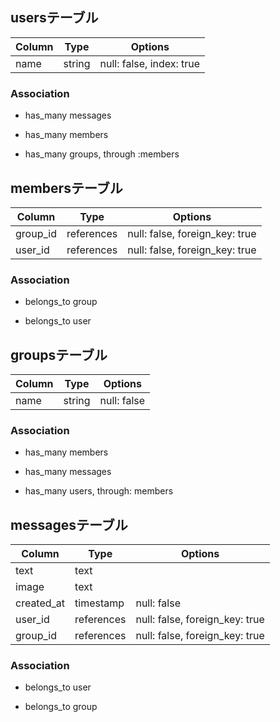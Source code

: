 
## usersテーブル

|Column|Type|Options|
|------|----|-------|
|name|string|null: false, index: true|


### Association

- has_many messages

- has_many members

- has_many groups, through :members



## membersテーブル
|Column|Type|Options|
|------|----|-------|
|group_id|references|null: false, foreign_key: true|
|user_id|references|null: false, foreign_key: true|


### Association

- belongs_to group

- belongs_to user




## groupsテーブル
|Column|Type|Options|
|------|----|-------|
|name|string|null: false|


### Association

- has_many members

- has_many messages

- has_many users, through: members



## messagesテーブル
|Column|Type|Options|
|------|----|-------|
|text|text| |
|image|text| |
|created_at|timestamp|null: false|
|user_id|references|null: false, foreign_key: true |
|group_id|references|null: false, foreign_key: true|


### Association

- belongs_to user

- belongs_to group


